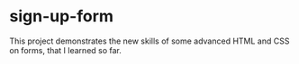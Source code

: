 # sign-up-form
This project demonstrates the new skills of some advanced HTML and CSS on forms, that I learned so far.
